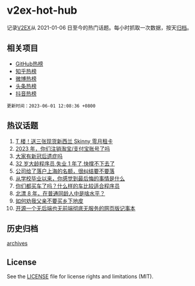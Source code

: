# v2ex-hot-hub

 记录[V2EX](https://www.v2ex.com/)从 2021-01-06 日至今的热门话题。每小时抓取一次数据，按天[归档](archives)。
 
 ## 相关项目

- [GitHub热榜](https://github.com/snaildev/github-hot-hub)
- [知乎热榜](https://github.com/snaildev/zhihu-hot-hub)
- [微博热榜](https://github.com/snaildev/weibo-hot-hub)
- [头条热榜](https://github.com/snaildev/toutiao-hot-hub)
- [抖音热榜](https://github.com/snaildev/douyin-hot-hub)


 `更新时间：2023-06-01 12:08:36 +0800`

## 热议话题

1. [T 楼！送三张现货新西兰 Skinny 零月租卡](https://www.v2ex.com/t/944729)
1. [2023 年，你们注销淘宝/支付宝账号了吗](https://www.v2ex.com/t/944504)
1. [大家有新冠后遗症吗](https://www.v2ex.com/t/944739)
1. [32 岁大龄程序员,失业 1 年了,快撑不下去了](https://www.v2ex.com/t/944545)
1. [公司给了落户上海的名额，很纠结要不要落](https://www.v2ex.com/t/944493)
1. [从学校毕业以来，你感觉到最后悔的事情是什么](https://www.v2ex.com/t/944741)
1. [你们都买车了吗？什么样的车比较适合程序员](https://www.v2ex.com/t/944627)
1. [北漂 8 年，在普通同龄人中是啥水平？](https://www.v2ex.com/t/944511)
1. [如何劝我父亲不要买乡下地皮](https://www.v2ex.com/t/944786)
1. [开源一个无后端也无前端彻底无服务的网页版记事本](https://www.v2ex.com/t/944717)

## 历史归档

[archives](archives)

## License

See the [LICENSE](LICENSE) file for license rights and limitations (MIT).
